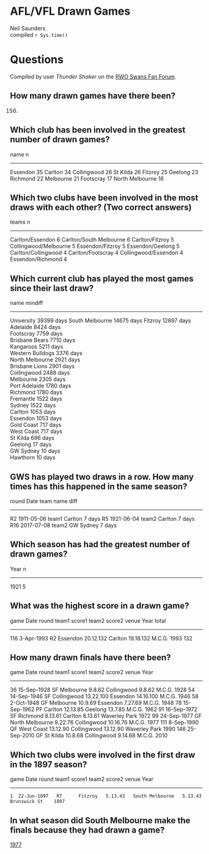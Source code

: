 # AFL/VFL Drawn Games
Neil Saunders  
compiled `r Sys.time()`  



# Questions
Compiled by user *Thunder Shaker* on the [RWO Swans Fan Forum](http://www.redandwhiteonline.com/forum/showthread.php/43085-Lies-damned-lies-and-statistics?p=732150&viewfull=1#post732150).

## How many drawn games have there been?
156.

## Which club has been involved in the greatest number of drawn games?

name                n
----------------  ---
Essendon           35
Carlton            34
Collingwood        26
St Kilda           26
Fitzroy            25
Geelong            23
Richmond           22
Melbourne          21
Footscray          17
North Melbourne    16

## Which two clubs have been involved in the most draws with each other? (Two correct answers)

teams                       n
------------------------  ---
Carlton/Essendon            6
Carlton/South Melbourne     6
Carlton/Fitzroy             5
Collingwood/Melbourne       5
Essendon/Fitzroy            5
Essendon/Geelong            5
Carlton/Collingwood         4
Carlton/Footscray           4
Collingwood/Essendon        4
Essendon/Richmond           4

## Which current club has played the most games since their last draw?

name               mindiff    
-----------------  -----------
University         39399 days 
South Melbourne    14675 days 
Fitzroy            12897 days 
Adelaide           8424 days  
Footscray          7759 days  
Brisbane Bears     7710 days  
Kangaroos          5211 days  
Western Bulldogs   3376 days  
North Melbourne    2921 days  
Brisbane Lions     2901 days  
Collingwood        2488 days  
Melbourne          2305 days  
Port Adelaide      1780 days  
Richmond           1780 days  
Fremantle          1522 days  
Sydney             1522 days  
Carlton            1053 days  
Essendon           1053 days  
Gold Coast         717 days   
West Coast         717 days   
St Kilda           696 days   
Geelong            17 days    
GW Sydney          10 days    
Hawthorn           10 days    

## GWS has played two draws in a row. How many times has this happened in the same season?

round   Date         team    name        diff   
------  -----------  ------  ----------  -------
R2      1911-05-06   team1   Carlton     7 days 
R5      1921-06-04   team2   Carlton     7 days 
R16     2017-07-08   team2   GW Sydney   7 days 

## Which season has had the greatest number of drawn games?

 Year    n
-----  ---
 1921    5

## What was the highest score in a drawn game?

 game  Date         round   team1      score1      team2     score2      venue     Year   total
-----  -----------  ------  ---------  ----------  --------  ----------  -------  -----  ------
  116  3-Apr-1993   R2      Essendon   20.12.132   Carlton   19.18.132   M.C.G.    1993     132

## How many drawn finals have there been?

 game  Date          round   team1             score1      team2         score2      venue            Year
-----  ------------  ------  ----------------  ----------  ------------  ----------  --------------  -----
   36  15-Sep-1928   SF      Melbourne         9.8.62      Collingwood   9.8.62      M.C.G.           1928
   54  14-Sep-1946   SF      Collingwood       13.22.100   Essendon      14.16.100   M.C.G.           1946
   58  2-Oct-1948    GF      Melbourne         10.9.69     Essendon      7.27.69     M.C.G.           1948
   78  15-Sep-1962   PF      Carlton           12.13.85    Geelong       13.7.85     M.C.G.           1962
   91  16-Sep-1972   SF      Richmond          8.13.61     Carlton       8.13.61     Waverley Park    1972
   99  24-Sep-1977   GF      North Melbourne   9.22.76     Collingwood   10.16.76    M.C.G.           1977
  111  8-Sep-1990    QF      West Coast        13.12.90    Collingwood   13.12.90    Waverley Park    1990
  146  25-Sep-2010   GF      St Kilda          10.8.68     Collingwood   9.14.68     M.C.G.           2010

## Which two clubs were involved in the first draw in the 1897 season?

 game  Date          round   team1     score1    team2             score2    venue           Year
-----  ------------  ------  --------  --------  ----------------  --------  -------------  -----
    1  22-Jun-1897   R7      Fitzroy   5.13.43   South Melbourne   5.13.43   Brunswick St    1897

## In what season did South Melbourne make the finals because they had drawn a game?
 [1977](http://australianfootball.com/articles/view/Drawing%2Bthe%2Bbest%2Bconclusion/177)
